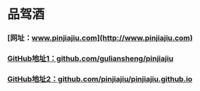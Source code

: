 # 品驾酒
### [网址：www.pinjiajiu.com](http://www.pinjiajiu.com) 
### [GitHub地址1：github.com/guliansheng/pinjiajiu](https://github.com/guliansheng/pinjiajiu)
### [GitHub地址2：github.com/pinjiajiu/pinjiajiu.github.io](https://github.com/pinjiajiu/pinjiajiu.github.io)
